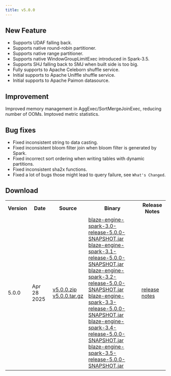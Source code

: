 ```yaml
---
title: v5.0.0
---
```


## New Feature

* Supports UDAF falling back.
* Supports native round-robin partitioner.
* Supports native range partitioner.
* Supports native WindowGroupLimitExec introduced in Spark-3.5.
* Supports SHJ falling back to SMJ when built side is too big.
* Fully supports to Apache Celeborn shuffle service.
* Initial supports to Apache Uniffle shuffle service.
* Initial supports to Apache Paimon datasource.

## Improvement
Improved memory management in AggExec/SortMergeJoinExec, reducing number of OOMs.
Imptoved metric statistics.

## Bug fixes
* Fixed inconsistent string to data casting.
* Fixed inconsistent bloom filter join when bloom filter is generated by Spark.
* Fixed incorrect sort ordering when writing tables with dynamic partitions.
* Fixed inconsistent sha2x functions.
* Fixed a lot of bugs those might lead to query failure, see `What's Changed`.

## Download

<table class="my-table">
  <tr>
    <th>Version</th>
    <th>Date</th>
    <th>Source</th>
    <th>Binary</th>
    <th>Release Notes</th>
  </tr>
  <tr>
    <td>5.0.0</td>
    <td>Apr 28 2025</td>
    <td>
        <a href="https://github.com/apache/auron/archive/refs/tags/v5.0.0.zip" target="_blank">v5.0.0.zip</a> <br>
        <a href="https://github.com/apache/auron/archive/refs/tags/v5.0.0.tar.gz" target="_blank">v5.0.0.tar.gz</a> 
    </td>
    <td>
        <a href="https://github.com/apache/auron/releases/download/v5.0.0/blaze-engine-spark-3.0-release-5.0.0-SNAPSHOT.jar" target="_blank">blaze-engine-spark-3.0-release-5.0.0-SNAPSHOT.jar</a> <br>
        <a href="https://github.com/apache/auron/releases/download/v5.0.0/blaze-engine-spark-3.1-release-5.0.0-SNAPSHOT.jar" target="_blank">blaze-engine-spark-3.1-release-5.0.0-SNAPSHOT.jar</a> <br>
        <a href="https://github.com/apache/auron/releases/download/v5.0.0/blaze-engine-spark-3.2-release-5.0.0-SNAPSHOT.jar" target="_blank">blaze-engine-spark-3.2-release-5.0.0-SNAPSHOT.jar</a> <br>
        <a href="https://github.com/apache/auron/releases/download/v5.0.0/blaze-engine-spark-3.3-release-5.0.0-SNAPSHOT.jar" target="_blank">blaze-engine-spark-3.3-release-5.0.0-SNAPSHOT.jar</a> <br>
        <a href="https://github.com/apache/auron/releases/download/v5.0.0/blaze-engine-spark-3.4-release-5.0.0-SNAPSHOT.jar" target="_blank">blaze-engine-spark-3.4-release-5.0.0-SNAPSHOT.jar</a> <br>
        <a href="https://github.com/apache/auron/releases/download/v5.0.0/blaze-engine-spark-3.5-release-5.0.0-SNAPSHOT.jar" target="_blank">blaze-engine-spark-3.5-release-5.0.0-SNAPSHOT.jar</a> 
    </td>
    <td><a href="https://github.com/apache/auron/releases/tag/v5.0.0" target="_blank">release notes</a> </td>
  </tr>
</table>

<Footer />

